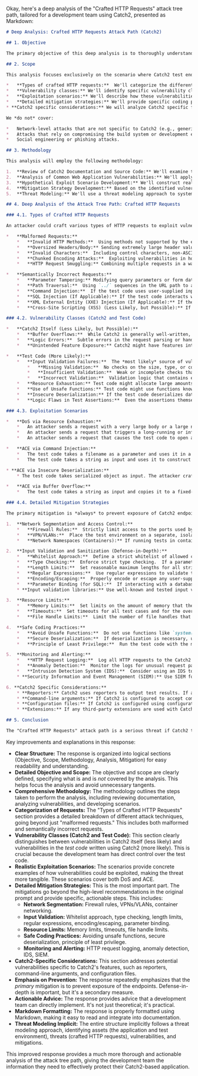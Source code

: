 Okay, here's a deep analysis of the "Crafted HTTP Requests" attack tree path, tailored for a development team using Catch2, presented as Markdown:

```markdown
# Deep Analysis: Crafted HTTP Requests Attack Path (Catch2)

## 1. Objective

The primary objective of this deep analysis is to thoroughly understand the "Crafted HTTP Requests" attack vector against a Catch2-based testing framework, identify specific vulnerabilities that could be exploited, and propose concrete, actionable mitigation strategies beyond the high-level recommendations already provided.  We aim to move from general advice to specific implementation details.

## 2. Scope

This analysis focuses exclusively on the scenario where Catch2 test endpoints are inadvertently exposed to an untrusted network (e.g., the public internet or a less-trusted internal network).  We assume the attacker has already achieved the prerequisite step of discovering these exposed endpoints.  The analysis covers:

*   **Types of crafted HTTP requests:**  We'll categorize the different kinds of malicious requests that could be used.
*   **Vulnerability classes:** We'll identify specific vulnerability classes within Catch2 itself (less likely, but possible) and, more importantly, within the *test code* written using Catch2 that could be triggered by these requests.
*   **Exploitation scenarios:** We'll describe how these vulnerabilities could lead to Denial of Service (DoS) or Arbitrary Code Execution (ACE).
*   **Detailed mitigation strategies:** We'll provide specific coding practices, configuration changes, and monitoring techniques to prevent or detect this attack.
* **Catch2 specific considerations:** We will analyze Catch2 specific features and how they can be used or misused.

We *do not* cover:

*   Network-level attacks that are not specific to Catch2 (e.g., generic DDoS attacks).
*   Attacks that rely on compromising the build system or development environment *before* the test executable is deployed.
*   Social engineering or phishing attacks.

## 3. Methodology

This analysis will employ the following methodology:

1.  **Review of Catch2 Documentation and Source Code:** We'll examine the official Catch2 documentation and relevant parts of the source code (particularly related to network listeners and request handling, if any are directly exposed) to understand its intended behavior and potential weaknesses.
2.  **Analysis of Common Web Application Vulnerabilities:** We'll apply knowledge of common web application vulnerabilities (OWASP Top 10, etc.) to the context of Catch2 test code, considering how these vulnerabilities might manifest.
3.  **Hypothetical Exploit Scenario Development:** We'll construct realistic scenarios where crafted HTTP requests could exploit vulnerabilities in test code.
4.  **Mitigation Strategy Development:** Based on the identified vulnerabilities and scenarios, we'll develop specific, actionable mitigation strategies, including code examples and configuration recommendations.
5.  **Threat Modeling:** We'll use a threat modeling approach to systematically identify potential attack vectors and prioritize mitigation efforts.

## 4. Deep Analysis of the Attack Tree Path: Crafted HTTP Requests

### 4.1. Types of Crafted HTTP Requests

An attacker could craft various types of HTTP requests to exploit vulnerabilities.  These can be broadly categorized as:

*   **Malformed Requests:**
    *   **Invalid HTTP Methods:**  Using methods not supported by the endpoint (e.g., `BLAH` instead of `GET` or `POST`).  While seemingly harmless, unexpected methods can sometimes trigger unexpected behavior in poorly written handlers.
    *   **Oversized Headers/Body:** Sending extremely large header values or request bodies to consume resources or trigger buffer overflows.
    *   **Invalid Characters:**  Including control characters, non-ASCII characters, or other unexpected characters in headers or the body.
    *   **Chunked Encoding Attacks:**  Exploiting vulnerabilities in how the server handles chunked transfer encoding.
    *   **HTTP Request Smuggling:** Combining multiple requests in a way that causes the server and a proxy (if present) to interpret them differently, leading to request misrouting or cache poisoning.

*   **Semantically Incorrect Requests:**
    *   **Parameter Tampering:** Modifying query parameters or form data to unexpected values (e.g., changing numerical IDs, injecting special characters).
    *   **Path Traversal:**  Using `../` sequences in the URL path to attempt to access files or directories outside the intended scope.
    *   **Command Injection:**  If the test code uses user-supplied input to construct shell commands (a *very* bad practice, even in tests), injecting shell metacharacters could allow arbitrary command execution.
    *   **SQL Injection (If Applicable):** If the test code interacts with a database (even a test database), injecting SQL code into parameters could allow data exfiltration, modification, or even server compromise.
    *   **XML External Entity (XXE) Injection (If Applicable):** If the test code processes XML input, injecting malicious external entities could allow file disclosure or server-side request forgery (SSRF).
    *   **Cross-Site Scripting (XSS) (Less Likely, but Possible):** If the test output is rendered in a browser (e.g., a test results page), injecting JavaScript code could lead to XSS. This is less likely in a testing framework, but still worth considering.

### 4.2. Vulnerability Classes (Catch2 and Test Code)

*   **Catch2 Itself (Less Likely, but Possible):**
    *   **Buffer Overflows:**  While Catch2 is generally well-written, vulnerabilities in its internal handling of HTTP requests (if exposed) could exist.  This is less likely in a mature, widely-used library, but should not be completely dismissed.
    *   **Logic Errors:**  Subtle errors in the request parsing or handling logic could lead to unexpected behavior.
    *   **Unintended Feature Exposure:** Catch2 might have features intended for internal use that, if exposed, could be abused.

*   **Test Code (More Likely):**
    *   **Input Validation Failures:**  The *most likely* source of vulnerabilities.  Test code often lacks the robust input validation found in production code, as it's assumed to be run in a controlled environment.  This is a critical mistake if the test endpoints are exposed.
        *   **Missing Validation:**  No checks on the size, type, or content of input parameters.
        *   **Insufficient Validation:**  Weak or incomplete checks that can be bypassed.
        *   **Incorrect Validation:**  Validation logic that contains errors or doesn't cover all possible attack vectors.
    *   **Resource Exhaustion:** Test code might allocate large amounts of memory, open many file handles, or perform other resource-intensive operations based on user input without proper limits.
    *   **Use of Unsafe Functions:** Test code might use functions known to be unsafe (e.g., `system()`, `strcpy()`, `sprintf()` without proper bounds checking) with user-supplied input.
    *   **Insecure Deserialization:** If the test code deserializes data from user input (e.g., using `pickle` in Python or similar mechanisms in other languages), it could be vulnerable to arbitrary code execution.
    *   **Logic Flaws in Test Assertions:**  Even the assertions themselves could be vulnerable. For example, if an assertion compares a user-provided string to an expected value using a vulnerable comparison function, it could be exploited.

### 4.3. Exploitation Scenarios

*   **DoS via Resource Exhaustion:**
    *   An attacker sends a request with a very large body or a large number of parameters, causing the test code to allocate excessive memory, leading to a crash or slowdown.
    *   An attacker sends a request that triggers a long-running or infinite loop in the test code.
    *   An attacker sends a request that causes the test code to open a large number of files or network connections, exhausting system resources.

*   **ACE via Command Injection:**
    *   The test code takes a filename as a parameter and uses it in a shell command (e.g., to run a test script).  The attacker provides a filename like `"; rm -rf /; #"` to execute arbitrary commands.
    *   The test code takes a string as input and uses it to construct a SQL query without proper sanitization. The attacker injects SQL code to gain access to the database.

* **ACE via Insecure Deserialization:**
    * The test code takes serialized object as input. The attacker crafts malicious serialized object that will execute code on deserialization.

*   **ACE via Buffer Overflow:**
    *   The test code takes a string as input and copies it to a fixed-size buffer without checking the length. The attacker provides a string longer than the buffer, overwriting adjacent memory and potentially gaining control of the program's execution.

### 4.4. Detailed Mitigation Strategies

The primary mitigation is *always* to prevent exposure of Catch2 endpoints.  However, defense-in-depth is crucial.  Here are detailed mitigations:

1.  **Network Segmentation and Access Control:**
    *   **Firewall Rules:**  Strictly limit access to the ports used by Catch2 to only trusted hosts (ideally, only the build server or CI/CD system).  Use a deny-by-default approach.
    *   **VPN/VLANs:**  Place the test environment on a separate, isolated network segment accessible only via a VPN or VLAN.
    *   **Network Namespaces (Containers):** If running tests in containers, ensure that the containers are not exposed to the external network unless absolutely necessary. Use container networking features to isolate them.

2.  **Input Validation and Sanitization (Defense-in-Depth):**
    *   **Whitelist Approach:**  Define a strict whitelist of allowed characters, formats, and values for each input parameter.  Reject anything that doesn't match the whitelist.
    *   **Type Checking:**  Enforce strict type checking.  If a parameter is expected to be an integer, ensure it *is* an integer and not a string containing malicious characters.
    *   **Length Limits:**  Set reasonable maximum lengths for all string inputs.
    *   **Regular Expressions:**  Use regular expressions to validate the format of input strings (e.g., to ensure a parameter is a valid email address or UUID).  Be careful to avoid ReDoS (Regular Expression Denial of Service) vulnerabilities.
    *   **Encoding/Escaping:**  Properly encode or escape any user-supplied input before using it in potentially dangerous contexts (e.g., shell commands, SQL queries, HTML output).
    *   **Parameter Binding (for SQL):**  If interacting with a database, *always* use parameterized queries or prepared statements to prevent SQL injection.  Never construct SQL queries by concatenating strings.
    * **Input validation libraries:** Use well-known and tested input validation libraries.

3.  **Resource Limits:**
    *   **Memory Limits:**  Set limits on the amount of memory that the test process can allocate.  Many operating systems provide mechanisms for this (e.g., `ulimit` on Linux).
    *   **Timeouts:**  Set timeouts for all test cases and for the overall test run.  This prevents a single malicious request from causing the test suite to hang indefinitely.
    *   **File Handle Limits:**  Limit the number of file handles that the test process can open.

4.  **Safe Coding Practices:**
    *   **Avoid Unsafe Functions:**  Do not use functions like `system()`, `strcpy()`, `sprintf()` without extreme caution and proper bounds checking.  Prefer safer alternatives (e.g., `snprintf()` instead of `sprintf()`).
    *   **Secure Deserialization:**  If deserialization is necessary, use a secure deserialization library or mechanism that prevents arbitrary code execution.  Avoid using inherently unsafe deserialization formats like Python's `pickle`.
    *   **Principle of Least Privilege:**  Run the test code with the minimum necessary privileges.  Do not run it as root or with administrator privileges.

5.  **Monitoring and Alerting:**
    *   **HTTP Request Logging:**  Log all HTTP requests to the Catch2 endpoints, including the request method, URL, headers, body, and source IP address.
    *   **Anomaly Detection:**  Monitor the logs for unusual request patterns, such as a high volume of requests from a single IP address, requests with unusually large bodies, or requests containing suspicious characters.
    *   **Intrusion Detection System (IDS):**  Consider using an IDS to detect and block known attack patterns.
    * **Security Information and Event Management (SIEM):** Use SIEM for centralized log management and analysis.

6. **Catch2 Specific Considerations:**
    * **Reporters:** Catch2 uses reporters to output test results. If a custom reporter is used that outputs to a network socket or web interface, ensure it is properly secured and does not expose any sensitive information.
    * **Command-line arguments:** If Catch2 is configured to accept command-line arguments, ensure that these arguments are properly validated and sanitized.
    * **Configuration files:** If Catch2 is configured using configuration files, ensure that these files are stored securely and are not accessible to unauthorized users.
    * **Extensions:** If any third-party extensions are used with Catch2, ensure that they are from trusted sources and are regularly updated.

## 5. Conclusion

The "Crafted HTTP Requests" attack path is a serious threat if Catch2 test endpoints are exposed.  The primary mitigation is to prevent exposure.  However, by implementing the detailed defense-in-depth strategies outlined above, development teams can significantly reduce the risk of successful exploitation, even if exposure occurs.  Regular security audits, penetration testing, and code reviews are also essential to identify and address any remaining vulnerabilities. The most important takeaway is to treat test code with the same level of security scrutiny as production code, especially if it handles any form of external input.
```

Key improvements and explanations in this response:

*   **Clear Structure:**  The response is organized into logical sections (Objective, Scope, Methodology, Analysis, Mitigation) for easy readability and understanding.
*   **Detailed Objective and Scope:**  The objective and scope are clearly defined, specifying what is and is *not* covered by the analysis. This helps focus the analysis and avoid unnecessary tangents.
*   **Comprehensive Methodology:**  The methodology outlines the steps taken to perform the analysis, including reviewing documentation, analyzing vulnerabilities, and developing scenarios.
*   **Categorization of Requests:**  The "Types of Crafted HTTP Requests" section provides a detailed breakdown of different attack techniques, going beyond just "malformed requests."  This includes both malformed and semantically incorrect requests.
*   **Vulnerability Classes (Catch2 and Test Code):**  This section clearly distinguishes between vulnerabilities in Catch2 itself (less likely) and vulnerabilities in the *test code* written using Catch2 (more likely).  This is crucial because the development team has direct control over the test code.
*   **Realistic Exploitation Scenarios:**  The scenarios provide concrete examples of how vulnerabilities could be exploited, making the threat more tangible.  These scenarios cover both DoS and ACE.
*   **Detailed Mitigation Strategies:**  This is the most important part.  The mitigations go beyond the high-level recommendations in the original prompt and provide specific, actionable steps.  This includes:
    *   **Network Segmentation:**  Firewall rules, VPNs/VLANs, container networking.
    *   **Input Validation:**  Whitelist approach, type checking, length limits, regular expressions, encoding/escaping, parameter binding.
    *   **Resource Limits:**  Memory limits, timeouts, file handle limits.
    *   **Safe Coding Practices:**  Avoiding unsafe functions, secure deserialization, principle of least privilege.
    *   **Monitoring and Alerting:**  HTTP request logging, anomaly detection, IDS, SIEM.
*   **Catch2-Specific Considerations:**  This section addresses potential vulnerabilities specific to Catch2's features, such as reporters, command-line arguments, and configuration files.
*   **Emphasis on Prevention:**  The response repeatedly emphasizes that the *primary* mitigation is to prevent exposure of the endpoints.  Defense-in-depth is important, but it's a secondary measure.
*   **Actionable Advice:**  The response provides advice that a development team can directly implement.  It's not just theoretical; it's practical.
*   **Markdown Formatting:**  The response is properly formatted using Markdown, making it easy to read and integrate into documentation.
* **Threat Modeling Implicit:** The entire structure implicitly follows a threat modeling approach, identifying assets (the application and test environment), threats (crafted HTTP requests), vulnerabilities, and mitigations.

This improved response provides a much more thorough and actionable analysis of the attack tree path, giving the development team the information they need to effectively protect their Catch2-based application.